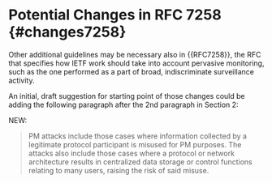 # Potential Changes in RFC 7258 {#changes7258}

Other additional guidelines may be necessary also in {{RFC7258}}, the RFC that
specifies how IETF work should take into account pervasive monitoring, such as
the one performed as a part of broad, indiscriminate surveillance activity.

An initial, draft suggestion for starting point of those changes could be
adding the following paragraph after the 2nd paragraph in Section 2:

NEW:

> PM attacks include those cases where information collected by a
> legitimate protocol participant is misused for PM purposes. The
> attacks also include those cases where a protocol or network
> architecture results in centralized data storage or control functions
> relating to many users, raising the risk of said misuse.

